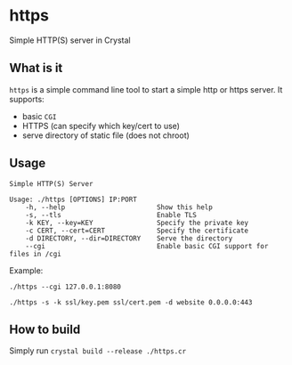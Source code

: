 # https

Simple HTTP(S) server in Crystal

## What is it

`https` is a simple command line tool to start a simple http or https server.
It supports:
- basic `CGI`
- HTTPS (can specify which key/cert to use)
- serve directory of static file (does not chroot)

## Usage

```
Simple HTTP(S) Server

Usage: ./https [OPTIONS] IP:PORT
    -h, --help                       Show this help
    -s, --tls                        Enable TLS
    -k KEY, --key=KEY                Specify the private key
    -c CERT, --cert=CERT             Specify the certificate
    -d DIRECTORY, --dir=DIRECTORY    Serve the directory
    --cgi                            Enable basic CGI support for files in /cgi
```

Example:

`./https --cgi 127.0.0.1:8080`

`./https -s -k ssl/key.pem ssl/cert.pem -d website 0.0.0.0:443`

## How to build

Simply run `crystal build --release ./https.cr`
